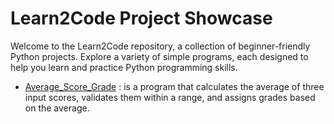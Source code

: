 <!-- # Learn2Code Repository
Welcome to my repository where I document my journey of learning how to code. This repository contains various simple coding projects I'm working on. 
Whether you're new to programming or looking for interesting beginner-level projects, you might find something here that piques your interest.

## Getting Started
To get started with any project in this repository, please follow these steps:
1. Clone this repository to your local machine using the following command:  
git clone https://github.com/er-hiba/learn2code.git
2. Navigate to a project's directory using the command:  
cd learn2code/project-name
3. Once you're in a project directory, follow the project-specific instructions provided in the project's README or code files.

Repeat steps 2 and 3 for each project you're interested in.

That's it! You're now ready to explore and work with the projects in this repository.

## Projects Included
### AverageScore_Grade
``Description`` This program calculates the average of three input scores, validates them within the range of 0 
to 20, and assigns a grade based on the calculated average. After calculation, it displays both the average score 
and its corresponding grade.  
  - "Excellent" if the average score is 16 or above
  - "Good" if the average score is between 14 and 16 (including 14)
  - "Fair" if the average score is between 12 and 14 (including 12)
  - "Poor" if the average score is between 10 and 12 (including 10)
  - "Very poor" if the average score is below 10

``Files`` The files for this project are in the folder AverageScore_Grade. 
- averagescore_grade.py is the file that contains the code
- averagescore_grade.txt contains the algorithm in English
- notes_moyennes.txt contains the algorithm in French

### Revenue_Calculator
``Description`` This program calculates revenue based on the total number of units sold and the price per unit.
Additionally, it lets users input a currency symbol and displays both the symbol and the revenue, rounded to two decimal places.

``Files`` The file that contains the code for this project is revenue_calculator.py  
You can find it in the directory Revenue_Calculator 

### Circle_Area
``Description`` This program effectively calculates and displays the area of a circle with two decimal places
while handling cases where the user enters a non-positive radius.

``Files`` The file that contains the code for this project is circle_area.py  
You can find it in the directory Circle_Area

### Kitty_Art
``Description`` This Python program generates an ASCII art representation of a kitty,
featuring indentation for a neater and more structured appearance.   

<img src="https://github.com/er-hiba/Learn2Code/blob/78943225f6b938ec752dc676c67bf630cee33a0b/Kitty_Art/Kitty.png">  

``Files`` The files for this project are in the directory Kitty_Art  
- kitty_art.py contains the code
- Kitty.png is the screenshot  

### Basic_Calculator
``Description`` This program is a simple calculator that allows a user to perform basic arithmetic operations 
on two numbers. It interacts with the user to input two numbers (A and B) and the desired mathematical operation (Op),
and then it calculates and displays the result.  

``Files`` The file that contains the code for this project is basic_calculator.py  
You can find it in the directory Basic_Calculator

### Math_Operations
``Description`` This program allows users to perform various mathematical operations on two input numbers.
With this interactive tool, you can quickly calculate the sum, difference, product, average, integer quotient,
real quotient, and modulo of two numbers.  

``Files`` The file that contains the code for this project is math_operations.py  
You can find it in the directory Math_Operations 

### Number_Factorial
``Description`` The factorial of a number N is the product of all positive integers from 1 to N.  
This  program calculates factorials for user-entered numbers, providing clear messages for various input scenarios,
including zero, negative, and very large numbers (above 170). It's beginner-friendly and does not utilize functions.  
However, please note that it does not handle non-integer inputs.  

``Files`` The file that contains the code for this project is number_factorial.py  
You can find it in the directory Number_Factorial  

### Text_Composer
``Description`` This program allows users to compose text by entering single characters interactively. Characters
are collected one by one, and to conclude input, users can enter a period ('.'), which will not be displayed in the
final output.  
This program is designed for simplicity and basic text composition. It may not be suited for users who need to enter 
larger amounts of text quickly. And it doesn't include advanced error handling features.  

``Files`` The file that contains the code for this project is text_composer.py  
You can find it in the directory Text_Composer  

### Prime_Number
``Description`` This program determines whether a user-entered integer is a prime number or a composite number. Prime numbers are defined as positive integers greater than 1 that have exactly two distinct positive divisors: 1 and themselves. This program calculates the number of divisors for the entered integer and uses this count to make the determination.  If the user enters a non-integer, it will provide an error message.  

``Files`` The file that contains the code for this project is prime_number.py  
You can find it in the directory Prime_Number  

### Multiplication_Table
``Description`` This program generates a multiplication table from 0 to 10 for user-input integers. Please note that it does not include error handling for invalid input.  

``Files`` The file that contains the code for this project is multiplication_table.py  
You can find it in the directory Multiplication_Table  

### Compare_Signs
``Description`` This program determines whether two numbers entered by the user have the same sign, opposite signs, or if one of them is zero.

``Files`` The file that contains the code for this project is compare_signs.py  
You can find it in the directory Compare_Signs

### Swap_By_Sign
``Description`` This program swaps the values of two numbers entered by the user if they have the same sign; otherwise, it places the sum of the two in the first number and their product in the second.

``Files`` The file that contains the code for this project is swap_by_sign.py
You can find it in the directory Swap_By_Sign 

### Copy_Bill
``Description`` This program calculates the cost of photocopies, and displays the total bill in Moroccan Dirhams (MAD). It calculates the cost according to the following rules:
- If the number of copies is 10 or less, each copy costs 0.30 MAD.
- If the number of copies is between 11 and 30 (inclusive), the first 10 copies cost 0.30 MAD each, and the rest cost 0.25 MAD each.
- If the number of copies is over 30, the first 10 copies cost 0.30 MAD each, the next 20 cost 0.25 MAD each, and the remaining copies cost 0.20 MAD each.

``Files``  The file that contains the code for this project is copy_bill.py  
You can find it in the directory Copy_Bill

### Age_Category
``Description`` This program prompts the user to enter a child's age and categorizes it into one of the following age groups:  "Youngster" (6-7 years old), "Pupil" (8-9 years old), "Junior" (10-11 years old), or "Cadet" (12 years and older).  
If the entered age doesn't fall into any of these categories, it informs the user that the child doesn't belong to any specified category.

``Files`` The file that contains the code for this project is age_category.py  
  You can find it in the directory Age_Category

### Quadratic_Equation
``Description`` This program prompts the user to input the coefficients (a, b, and c) of a quadratic equation. It calculates the discriminant (d) and then determines and displays the solutions of the equation, rounded to three decimal places.

``Files`` The file that contains the code for this project is quadratic_equation.py  
You can find it in the directory Quadratic_Equation

### Tax_Eligible
``Description`` This program takes a resident's age and gender (M for male, F for female), determines and displays their tax eligibility by applying these rules: Men over the age of 20 and women between 18 and 35 (inclusive) are considered taxable residents, while others are not

``Files`` The file that contains the code for this project is tax_eligible.py  
You can find it in the directory Tax_Eligible

### VAT_Price
``Description`` This program prompts the user to enter the initial price of a product (excluding tax) and its category, which can be "A" (7% VAT), "B" (20% VAT), or "C" (25% VAT). And it applies the appropriate VAT rate to calculate the total price with VAT and displays the result.

``Files`` The file that contains the code for this project is vat_price.py  
You can find it in the directory VAT_Price

### Month_Days
``Description`` This program prompts the user to input a month number and then determines the number of days in that month, displaying the result.

``Files`` The file that contains the code for this project is month_days.py  
You can find it in the directory Month_Days

### Next_Ten
``Description`` This program takes a user input, which is a number, and then prints the next ten numbers starting from that input using a for loop. It also includes additional examples of alternative loop structures, such as while and do-while loops, as commented sections.

``Files`` The file that contains the code for this project is next_ten.py   
You can find it in the directory Next_Ten

### Limited_Harmonic_Sum
``Description`` This program calculates and displays the sum of the harmonic series up to the "n-th" term.  
The harmonic series is defined as 1/1 + 1/2 + 1/3 + ... + 1/n.

``Files`` The file that contains the code for this project is limited_harmonic_sum.py  
You can find it in the directory Limited_Harmonic

### Power_Ten_Sum
``Description`` This program calculates and displays the sum of powers of 10 from 0 to n, where n is entered by the user.

``Files`` The file that contains the code for this project is power_ten_sum.py  
You can find it in the directory Power_Ten_Sum

### Odd_Squares_Sum
``Description`` This program calculates the sum of the squares of the first n odd integers.

``Files`` The file that contains the code for this project is odd_squares_sum.py  
You can find it in the directory Odd_Squares_Sum

### Divisors_List
``Description`` This program finds and displays the divisors of a positive non-null integer.

``Files`` The file that contains the code for this project is divisors_list.py   
You can find it in the directory Divisors_List

### Amal_Account
``Description`` This program calculates the total amount Amal will have in her savings account on her nth birthday, with her grandfather depositing 500 MAD on each birthday, and adding three times her age to the account.

``Files`` The file that contains the code for this project is amal_account.py  
You can find it in the directory Amal_Account

### Population_Comparison
``Description`` This program calculates and displays the number of years it takes for Agadir's population to surpass Marrakech's. Given the initial populations of Marrakech and Agadir, along with their respective growth rates. The population of the city of Marrakech is 1,000,000 inhabitants, and it increases by 50,000 inhabitants per year. The population of the city of Agadir is 500,000 inhabitants, and it increases by 8% per year.

``Files``  The file that contains the code for this project is population_comparison.py  
You can find it in the directory Population_Comparison

### Formula_Sequence
``Description`` This program prompts the user to enter an integer 'n'. It then calculates and prints the value of U(n) using a recursive formula, where U(0) = 6, and U(n+1) = 4 * U(n) + 10.

``Files`` The file that contains the code for this project is formula_sequence.py  
You can find it in the directory Formula_Sequence

### Fibonacci_Sequence
``Description`` This program prompts the user to enter an integer greater than or equal to 2, and it generates and displays the Fibonacci sequence, stopping just before reaching the specified integer.

``Files`` The file that contains the code for this project is fibonacci_sequence.py   
You can find it in the directory Fibonacci_Sequence

## Contact
If you have any questions or feedback about these projects, feel free to [contact me](mailto:hibah.erraoui@gmail.com). -->

# Learn2Code Project Showcase
Welcome to the Learn2Code repository, a collection of beginner-friendly Python projects. Explore a variety of simple programs, each designed to help you learn and practice Python programming skills. 

- [Average_Score_Grade](https://github.com/er-hiba/AverageScore_Grade.git) : is a program that calculates the average of three input scores, validates them within a range, and assigns grades based on the average.

